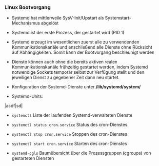 ### Linux Bootvorgang

* Systemd hat mittlerweile SysV-Init/Upstart als Systemstart-Mechanismus abgelöst

* Systemd ist der erste Prozess, der gestartet wird \(PID 1\)

* Systemd erzeugt im wesentlichen zuerst alle zu verwendenden Kommunikationskanäle und anschließend alle Dienste ohne Rücksicht auf Abhängigkeiten. Somit kann der Bootvorgang beschleunigt werden

* Dienste können auch ohne die bereits aktiven realen Kommunikationskanäle frühzeitig gestartet werden, indem Systemd notwendige Sockets temporär selbst zur Verfügung stellt und den jeweiligen Dienst zu gegebener Zeit dann neu startet.

* Konfiguration der Systemd-Dienste unter **/lib/systemd/system/**

* Systemd-Units:

|asdf|sd|
 

* `systemctl`
  Liste der laufenden Systemd-verwalteten Dienste

* `systemctl status cron.service`
  Status des cron-Dienstes

* `systemctl stop cron.service`
  Stoppen des cron-Dienstes

* `systemctl start cron.service`
  Starten des cron-Dienstes

* `systemd-cgls`
  Baumübersicht über die Prozessgruppen (cgroups) von gestarteten Diensten

